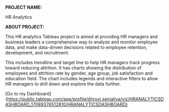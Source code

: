 __PROJECT NAME:__

HR Analytics

__ABOUT PROJECT:__

This HR analytics Tableau project is aimed at providing HR managers and business leaders a comprehensive way to analyze and monitor employee data, and make data-driven decisions related to employee retention, development, and recruitment.

This includes trendline and target line to help HR managers track progress toward reducing attrition. It has charts showing the distribution of employees and attrition rate by gender, age group, job satisfaction and education field. The chart includes legends and interactive filters to allow HR managers to drill down and explore the data further.

[Go to my Dashboard]{https://public.tableau.com/app/profile/dhruvi.senjaliya/viz/HRANALYTICSDASHBOARD_17089376512810/HRANALYTICSDASHBOARD}

